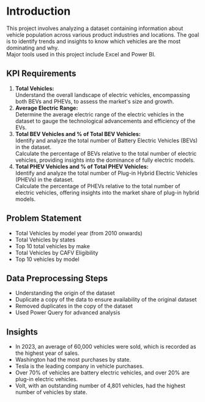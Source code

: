 # Introduction
This project involves analyzing a dataset containing information about vehicle population across various product industries and locations. The goal is to identify trends and insights to know which vehicles are the most dominating and why.  
Major tools used in this project include Excel and Power BI.

## KPI Requirements
1. **Total Vehicles:**  
   Understand the overall landscape of electric vehicles, encompassing both BEVs and PHEVs, to assess the market's size and growth.
2. **Average Electric Range:**  
   Determine the average electric range of the electric vehicles in the dataset to gauge the technological advancements and efficiency of the EVs.
3. **Total BEV Vehicles and % of Total BEV Vehicles:**  
   Identify and analyze the total number of Battery Electric Vehicles (BEVs) in the dataset.  
   Calculate the percentage of BEVs relative to the total number of electric vehicles, providing insights into the dominance of fully electric models.
4. **Total PHEV Vehicles and % of Total PHEV Vehicles:**  
   Identify and analyze the total number of Plug-in Hybrid Electric Vehicles (PHEVs) in the dataset.  
   Calculate the percentage of PHEVs relative to the total number of electric vehicles, offering insights into the market share of plug-in hybrid models.

## Problem Statement
- Total Vehicles by model year (from 2010 onwards)
- Total Vehicles by states
- Top 10 total vehicles by make
- Total Vehicles by CAFV Eligibility
- Top 10 vehicles by model

## Data Preprocessing Steps
- Understanding the origin of the dataset
- Duplicate a copy of the data to ensure availability of the original dataset
- Removed duplicates in the copy of the dataset
- Used Power Query for advanced analysis

## Insights
- In 2023, an average of 60,000 vehicles were sold, which is recorded as the highest year of sales.
- Washington had the most purchases by state.
- Tesla is the leading company in vehicle purchases.
- Over 70% of vehicles are battery electric vehicles, and over 20% are plug-in electric vehicles.
- Volt, with an outstanding number of 4,801 vehicles, had the highest number of vehicles by state.
